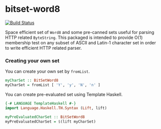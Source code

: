 # bitset-word8

[![Build Status](https://travis-ci.org/nshimaza/bitset-word8.svg?branch=master)](https://travis-ci.org/nshimaza/bitset-word8)

Space efficient set of `Word8` and some pre-canned sets useful for parsing HTTP related `ByteString`.
This packaged is intended to provide O(1) membership test on any subset of ASCII and Latin-1 character set
in order to write efficient HTTP related parser.

### Creating your own set

You can create your own set by `fromList`.

```haskell
myCharSet :: BitSetWord8
myCharSet = fromList [ 'Y', 'y', 'N', 'n' ]
```

You can create pre-evaluated set using Template Haskell.

```haskell
{-# LANGUAGE TemplateHaskell #-}
import Language.Haskell.TH.Syntax (Lift, lift)

myPreEvaluatedCharSet :: BitSetWord8
myPreEvaluatedCharSet = $(lift myCharSet)
```
